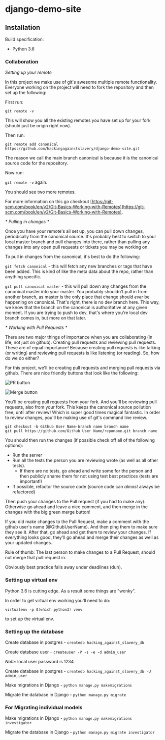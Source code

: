 # django-demo-site

## Installation

Build specification:

* Python 3.6

### Collaboration

 _*Setting up your remote*_

In this project we make use of git's awesome multiple remote functionality.  Everyone working on the project will need to fork the repository and then set up the following:

First run:

`git remote -v`

This will show you all the existing remotes you have set up for your fork (should just be origin right now).

Then run:

`git remote add canonical https://github.com/hackingagainstslavery/django-demo-site.git`

The reason we call the main branch canonical is because it is the canonical source code for the repository.

Now run:

`git remote -v` again.

You should see two more remotes.

For more information on this go checkout [https://git-scm.com/book/en/v2/Git-Basics-Working-with-Remotes](https://git-scm.com/book/en/v2/Git-Basics-Working-with-Remotes).

 _* Pulling in changes *_

Once you have your remote's all set up, you can pull down changes, periodically from the canonical source.  It's probably best to switch to your local master branch and pull changes into there, rather than pulling any changes into any open pull requests or tickets you may be working on.

To pull in changes from the canonical, it's best to do the following:

`git fetch canonical` - this will fetch any new branches or tags that have been added.  This is kind of like the meta data about the repo, rather than anything specific.

`git pull canonical master` - this will pull down any changes from the canonical master into your master.  You probably shouldn't pull in from another branch, as master is the only place that change should _ever_ be happening on canonical.  That's right, there is no dev branch here.  This way, we know that the branch on the canonical is authoritative at any given moment. If you are trying to push to dev, that's where you're local dev branch comes in, but more on that later.

 _* Working with Pull Requests *_

There are two major things of importance when you are collaborating (in life, not just on github).  Creating pull requests and reviewing pull requests.  These are of equal importance!  Because creating pull requests is like talking (or writing) and reviewing pull requests is like listening (or reading).  So, how do we do either?

For this project, we'll be creating pull requests and merging pull requests via github.  There are nice friendly buttons that look like the following:

![PR button](https://github.com/hackingagainstslavery/django-demo-site/blob/master/docs/images/pr_button.png)

![Merge button](https://github.com/hackingagainstslavery/django-demo-site/blob/master/docs/images/merge_button.png)

You'll be creating pull requests from your fork.  And you'll be reviewing pull requests, also from your fork.  This keeps the canonical source pollution free, until after review!  Which is super good times magical fantastic.  In order to review changes, you'll be making use of git's command line review.

```
git checkout -b Github User Name-branch name branch name
git pull https://github.com/Github User Name/reponame.git branch name
```

You should then run the changes (if possible check off all of the following options):

* Run the server
* Run all the tests the person you are reviewing wrote (as well as all other tests). 
	* If there are no tests, go ahead and write some for the person and then publicly shame them
	for not using test best practices (tests are important!)
* If possible, refactor the source code (source code can *almost* always be refactored)

Then push your changes to the Pull request (if you had to make any).  Otherwise go ahead and leave a nice comment, and then merge in the changes with the big green merge button!

If you did make changes to the Pull Request, make a comment with the github user's name (@GithubUserName).  And then ping them to make sure they see it.  After that, go ahead and get them to review your changes.  If everything looks good, they'll go ahead and merge their changes as well as your updated changes.

Rule of thumb:  The last person to make changes to a Pull Request, should not merge that pull request in.  

Obviously best practice falls away under deadlines (duh).

### Setting up virtual env

Python 3.6 is cutting edge.  As a result some things are "wonky".  

In order to get virtual env working you'll need to do:

`virtualenv -p $(which python3) venv` 

to set up the virtual env.


### Setting up the database

Create database in postgres - `createdb hacking_against_slavery_db`

Create database user - `createuser -P -s -e -d admin_user` 

*Note*: local user password is 1234

Create database in postgres - `createdb hacking_against_slavery_db -U admin_user`

Make migrations in Django - `python manage.py makemigrations`

Migrate the database in Django - `python manage.py migrate`

### For Migrating individual models

Make migrations in Django - `python manage.py makemigrations investigator`

Migrate the database in Django - `python manage.py migrate investigator`